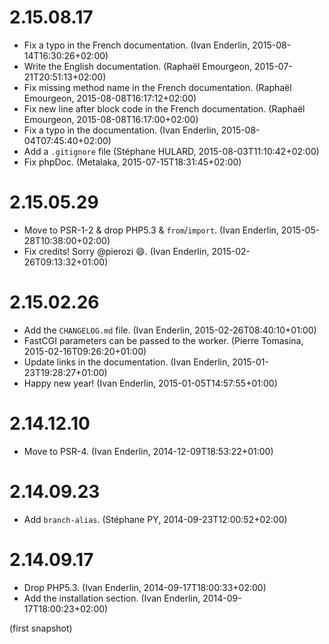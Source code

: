 # 2.15.08.17

  * Fix a typo in the French documentation. (Ivan Enderlin, 2015-08-14T16:30:26+02:00)
  * Write the English documentation. (Raphaël Emourgeon, 2015-07-21T20:51:13+02:00)
  * Fix missing method name in the French documentation. (Raphaël Emourgeon, 2015-08-08T16:17:12+02:00)
  * Fix new line after block code in the French documentation. (Raphaël Emourgeon, 2015-08-08T16:17:00+02:00)
  * Fix a typo in the documentation. (Ivan Enderlin, 2015-08-04T07:45:40+02:00)
  * Add a `.gitignore` file (Stéphane HULARD, 2015-08-03T11:10:42+02:00)
  * Fix phpDoc. (Metalaka, 2015-07-15T18:31:45+02:00)

# 2.15.05.29

  * Move to PSR-1-2 & drop PHP5.3 & `from`/`import`. (Ivan Enderlin, 2015-05-28T10:38:00+02:00)
  * Fix credits! Sorry @pierozi 😄. (Ivan Enderlin, 2015-02-26T09:13:32+01:00)

# 2.15.02.26

  * Add the `CHANGELOG.md` file. (Ivan Enderlin, 2015-02-26T08:40:10+01:00)
  * FastCGI parameters can be passed to the worker. (Pierre Tomasina, 2015-02-16T09:26:20+01:00)
  * Update links in the documentation. (Ivan Enderlin, 2015-01-23T19:28:27+01:00)
  * Happy new year! (Ivan Enderlin, 2015-01-05T14:57:55+01:00)

# 2.14.12.10

  * Move to PSR-4. (Ivan Enderlin, 2014-12-09T18:53:22+01:00)

# 2.14.09.23

  * Add `branch-alias`. (Stéphane PY, 2014-09-23T12:00:52+02:00)

# 2.14.09.17

  * Drop PHP5.3. (Ivan Enderlin, 2014-09-17T18:00:33+02:00)
  * Add the installation section. (Ivan Enderlin, 2014-09-17T18:00:23+02:00)

(first snapshot)

